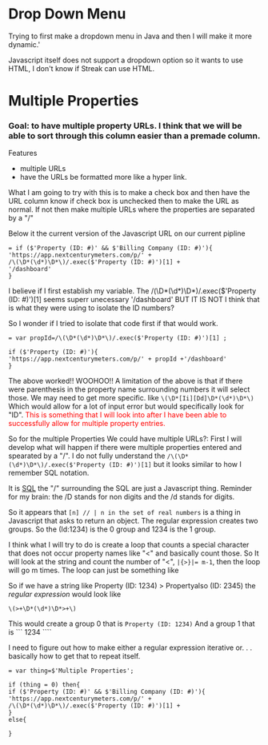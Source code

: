 # Drop Down Menu

Trying to first make a dropdown menu in Java and then I will make it more dynamic.'

Javascript itself does not support a dropdown option so it wants to use HTML, I don't know if Streak can use HTML.


# Multiple Properties
### Goal: to have multiple property URLs. I think that we will be able to sort through this column easier than a premade column. 
Features
- multiple URLs
- have the URLs be formatted more like a hyper link. 

What I am going to try with this is to make a check box and then have the URL column know if check box is unchecked then to make the URL as normal. If not then make multiple URLs where the properties are separated by a "/"

Below it the current version of the Javascript URL on our current pipline
~~~
= if ($'Property (ID: #)' && $'Billing Company (ID: #)'){
'https://app.nextcenturymeters.com/p/' +
/\(\D*(\d*)\D*\)/.exec($'Property (ID: #)')[1] + 
'/dashboard'
}
~~~
I believe if I first establish my variable. The /\(\D*(\d*)\D*\)/.exec($'Property (ID: #)')[1] seems superr unecessary
'/dashboard' BUT IT IS NOT I think that is what they were using to isolate the ID numbers?

So I wonder if I tried to isolate that code first if that would work. 
~~~
= var propId=/\(\D*(\d*)\D*\)/.exec($'Property (ID: #)')[1] ; 

if ($'Property (ID: #)'){
'https://app.nextcenturymeters.com/p/' + propId +'/dashboard'
}
~~~~
The above worked!! WOOHOO!! 
A limitation of the above is that if there were parenthesis in the property name surrounding numbers it will select those. We may need to get more specific. like ```\(\D*[Ii][Dd]\D*(\d*)\D*\)``` Which would allow for a lot of input error but would specifically look for "ID".
<span style="color:red">This is something that I will look into after I have been able to successfully allow for multiple property entries.</span>

So for the multiple Properties We could have multiple URLs?:
First I will develop what will happen if there were multiple properties entered and spearated by a "/". 
I do not fully understand the ``` /\(\D*(\d*)\D*\)/.exec($'Property (ID: #)')[1] ``` but it looks similar to how I remember SQL notation.

It is [SQL](https://en.wikipedia.org/wiki/Regular_expression#Basic_concepts) the "/" surrounding the SQL are just a Javascript thing. Reminder for my brain: the /D stands for non digits and the /d stands for digits.

So it appears that ```[n] // | n in the set of real numbers``` is a thing in Javascript that asks to return an object. The regular expression creates two groups. So the (Id:1234) is the 0 group and 1234 is the 1 group. 

I think what I will try to do is create a loop that counts a special character that does not occur property names like "<" and basically count those. So It will look at the string and count the number of "<", ```|{>}|= m-1```, then the loop will go m times. 
The loop can just be something like 

So if we have a string like Property (ID: 1234) > Propertyalso (ID: 2345) the *regular expression* would look like 
~~~
\(>+\D*(\d*)\D*>+\)
~~~
This would create a group 0 that is ```Property (ID: 1234)```
And a group 1 that is ``` 1234 ````

I need to figure out how to make either a regular expression iterative or. . . basically how to get that to repeat itself. 





~~~
= var thing=$'Multiple Properties';

if (thing = 0) then{
if ($'Property (ID: #)' && $'Billing Company (ID: #)'){
'https://app.nextcenturymeters.com/p/' +
/\(\D*(\d*)\D*\)/.exec($'Property (ID: #)')[1] + 
}
else{

}
~~~
